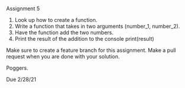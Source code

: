 Assignment 5

1. Look up how to create a function.
2. Write a function that takes in two arguments (number_1, number_2).
3. Have the function add the two numbers.
4. Print the result of the addition to the console print(result)

Make sure to create a feature branch for this assignment. Make a pull request when you are done with your solution.

Poggers.

Due 2/28/21
